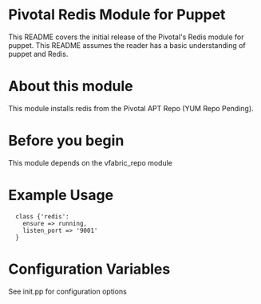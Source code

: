 # Pivotal Redis Module for Puppet

This README covers the initial release of the Pivotal's Redis module for puppet. This README assumes the reader has a basic understanding of puppet and Redis.

# About this module

This module installs redis from the Pivotal APT Repo (YUM Repo Pending).

# Before you begin

This module depends on the vfabric_repo module

# Example Usage

```puppet
  class {'redis':
    ensure => running,
    listen_port => '9001'
  }

```
# Configuration Variables

See init.pp for configuration options

